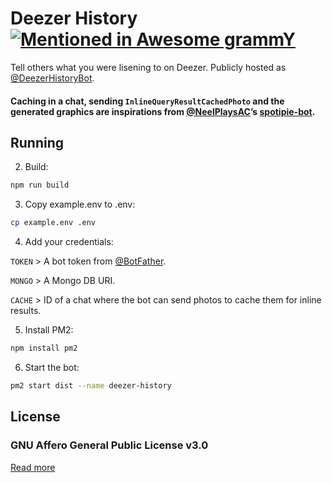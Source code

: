 # Deezer History [![Mentioned in Awesome grammY](https://awesome.re/mentioned-badge.svg)](https://github.com/grammyjs/awesome-grammY)

Tell others what you were lisening to on Deezer. Publicly hosted as [@DeezerHistoryBot](https://t.me/DeezerHistoryBot).

#### Caching in a chat, sending `InlineQueryResultCachedPhoto` and the generated graphics are inspirations from [@NeelPlaysAC](https://github.com/NeelPlaysAC)’s [spotipie-bot](https://github.com/NeelPlaysAC/spotipie-bot).

## Running

2. Build:

```bash
npm run build
```

3. Copy example.env to .env:

```bash
cp example.env .env
```

4. Add your credentials:

`TOKEN` > A bot token from [@BotFather](https://t.me/BotFather).

`MONGO` > A Mongo DB URI.

`CACHE` > ID of a chat where the bot can send photos to cache them for inline results.

5. Install PM2:

```bash
npm install pm2
```

6. Start the bot:

```bash
pm2 start dist --name deezer-history
```

## License

### GNU Affero General Public License v3.0

[Read more](http://www.gnu.org/licenses/#AGPL)
